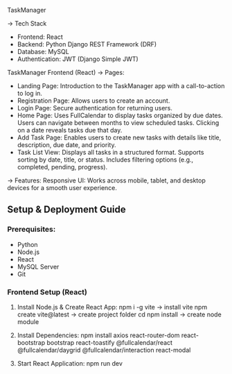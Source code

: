 TaskManager

 → Tech Stack
   - Frontend: React
   - Backend: Python Django REST Framework (DRF)
   - Database: MySQL
   - Authentication: JWT (Django Simple JWT)

TaskManager Frontend (React)
 → Pages:
   - Landing Page: Introduction to the TaskManager app with a call-to-action to log in.
   - Registration Page: Allows users to create an account.
   - Login Page: Secure authentication for returning users.
   - Home Page:
        Uses FullCalendar to display tasks organized by due dates.
        Users can navigate between months to view scheduled tasks.
        Clicking on a date reveals tasks due that day.
   - Add Task Page: Enables users to create new tasks with details like title, description, due date, and priority.
   - Task List View:
        Displays all tasks in a structured format.
        Supports sorting by date, title, or status.
        Includes filtering options (e.g., completed, pending, progress).

 → Features:
     Responsive UI: Works across mobile, tablet, and desktop devices for a smooth user experience.

## Setup & Deployment Guide

### Prerequisites:
- Python
- Node.js 
- React
- MySQL Server
- Git


### Frontend Setup (React)
1. Install Node.js & Create React App:
      npm i -g vite -> install vite
      npm create vite@latest <appname> -> create project folder
      cd <appname>
      npm install -> create node module
   
2. Install Dependencies:
      npm install axios react-router-dom react-bootstrap bootstrap react-toastify @fullcalendar/react @fullcalendar/daygrid @fullcalendar/interaction react-modal
 
3. Start React Application:
      npm run dev





